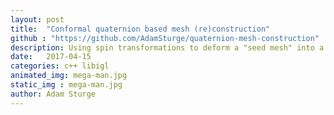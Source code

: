 ```yaml
---
layout: post
title:  "Conformal quaternion based mesh (re)construction"
github : "https://github.com/AdamSturge/quaternion-mesh-construction"
description: Using spin transformations to deform a "seed mesh" into a target mesh. Run while listening to "I'll make a man out of you" from the Mulan soundtrack for best results.
date:   2017-04-15
categories: c++ libigl
animated_img: mega-man.jpg
static_img : mega-man.jpg
author: Adam Sturge
---
```


